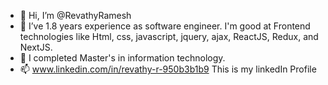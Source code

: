 - 👋 Hi, I’m @RevathyRamesh
- 👀 I’ve 1.8 years experience as software engineer. I'm good at Frontend technologies like Html, css, javascript, jquery, ajax, ReactJS, Redux, and NextJS.
- 🌱 I completed Master's in information technology.
- 📫 www.linkedin.com/in/revathy-r-950b3b1b9 This is my linkedIn Profile

<!---
RevathyRamesh/RevathyRamesh is a ✨ special ✨ repository because its `README.md` (this file) appears on your GitHub profile.
You can click the Preview link to take a look at your changes.
--->
